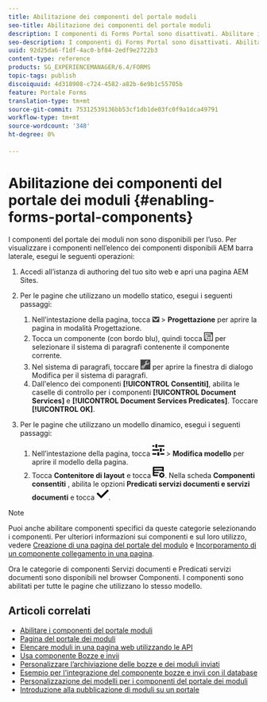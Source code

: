 ```yaml
---
title: Abilitazione dei componenti del portale moduli
seo-title: Abilitazione dei componenti del portale moduli
description: I componenti di Forms Portal sono disattivati. Abilitare i gruppi Document Services e Document Services Predicates per abilitare i componenti di Forms Portal.
seo-description: I componenti di Forms Portal sono disattivati. Abilitare i gruppi Document Services e Document Services Predicates per abilitare i componenti di Forms Portal.
uuid: 92d25da6-f1df-4ac0-bf84-2edf9e2722b3
content-type: reference
products: SG_EXPERIENCEMANAGER/6.4/FORMS
topic-tags: publish
discoiquuid: 4d318908-c724-4582-a82b-6e9b1c55705b
feature: Portale Forms
translation-type: tm+mt
source-git-commit: 75312539136bb53cf1db1de03fc0f9a1dca49791
workflow-type: tm+mt
source-wordcount: '348'
ht-degree: 0%

---
```



# Abilitazione dei componenti del portale dei moduli {#enabling-forms-portal-components}

I componenti del portale dei moduli non sono disponibili per l’uso. Per visualizzare i componenti nell’elenco dei componenti disponibili AEM barra laterale, esegui le seguenti operazioni:

1. Accedi all’istanza di authoring del tuo sito web e apri una pagina AEM Sites.

1. Per le pagine che utilizzano un modello statico, esegui i seguenti passaggi:

   1. Nell’intestazione della pagina, tocca ![canvas-drop-down](assets/canvas-drop-down.png) > **Progettazione** per aprire la pagina in modalità Progettazione.
   1. Tocca un componente (con bordo blu), quindi tocca ![a livello di campo](assets/field-level.png) per selezionare il sistema di paragrafi contenente il componente corrente.
   1. Nel sistema di paragrafi, toccare ![settings_icon](assets/settings_icon.png) per aprire la finestra di dialogo Modifica per il sistema di paragrafi.
   1. Dall&#39;elenco dei componenti **[!UICONTROL Consentiti]**, abilita le caselle di controllo per i componenti **[!UICONTROL Document Services]** e **[!UICONTROL Document Services Predicates]**. Toccare **[!UICONTROL OK]**.

1. Per le pagine che utilizzano un modello dinamico, esegui i seguenti passaggi:

   1. Nell’intestazione della pagina, tocca ![proprietà](assets/properties.png) > **Modifica modello** per aprire il modello della pagina.
   1. Tocca **Contenitore di layout** e tocca ![FeedManagement](assets/FeedManagement.png). Nella scheda **Componenti consentiti** , abilita le opzioni **Predicati servizi documenti e servizi documenti** e tocca ![aem_6_3_forms_save](assets/aem_6_3_forms_save.png).

>[!NOTE]
>
>Puoi anche abilitare componenti specifici da queste categorie selezionando i componenti. Per ulteriori informazioni sui componenti e sul loro utilizzo, vedere [Creazione di una pagina del portale del modulo](/help/forms/using/creating-form-portal-page.md) e [Incorporamento di un componente collegamento in una pagina](/help/forms/using/embedding-link-component-page.md).

Ora le categorie di componenti Servizi documenti e Predicati servizi documenti sono disponibili nel browser Componenti. I componenti sono abilitati per tutte le pagine che utilizzano lo stesso modello.

## Articoli correlati

* [Abilitare i componenti del portale moduli](/help/forms/using/enabling-forms-portal-components.md)
* [Pagina del portale dei moduli](/help/forms/using/creating-form-portal-page.md)
* [Elencare moduli in una pagina web utilizzando le API](/help/forms/using/listing-forms-webpage-using-apis.md)
* [Usa componente Bozze e invii](/help/forms/using/draft-submission-component.md)
* [Personalizzare l’archiviazione delle bozze e dei moduli inviati](/help/forms/using/draft-submission-component.md)
* [Esempio per l&#39;integrazione del componente bozze e invii con il database](/help/forms/using/integrate-draft-submission-database.md)
* [Personalizzazione dei modelli per i componenti del portale dei moduli](/help/forms/using/customizing-templates-forms-portal-components.md)
* [Introduzione alla pubblicazione di moduli su un portale](/help/forms/using/introduction-publishing-forms.md)
